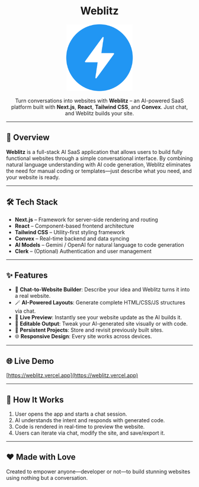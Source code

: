 <h1 align="center">Weblitz</h1>

<p align="center">
  <img src="public/logo.png" alt="Weblitz Logo" width="180" />
</p>

<p align="center">
  Turn conversations into websites with <strong>Weblitz</strong> – an AI-powered SaaS platform built with <strong>Next.js</strong>, <strong>React</strong>, <strong>Tailwind CSS</strong>, and <strong>Convex</strong>. Just chat, and Weblitz builds your site.
</p>

---

## 🚀 Overview

**Weblitz** is a full-stack AI SaaS application that allows users to build fully functional websites through a simple conversational interface. By combining natural language understanding with AI code generation, Weblitz eliminates the need for manual coding or templates—just describe what you need, and your website is ready.

---

## 🛠️ Tech Stack

- **Next.js** – Framework for server-side rendering and routing
- **React** – Component-based frontend architecture
- **Tailwind CSS** – Utility-first styling framework
- **Convex** – Real-time backend and data syncing
- **AI Models** – Gemini / OpenAI for natural language to code generation
- **Clerk** – (Optional) Authentication and user management

---

## ✨ Features

- 🧠 **Chat-to-Website Builder**: Describe your idea and Weblitz turns it into a real website.
- 🪄 **AI-Powered Layouts**: Generate complete HTML/CSS/JS structures via chat.
- 📄 **Live Preview**: Instantly see your website update as the AI builds it.
- 🔄 **Editable Output**: Tweak your AI-generated site visually or with code.
- 📁 **Persistent Projects**: Store and revisit previously built sites.
- 🌐 **Responsive Design**: Every site works across devices.

---

## 🌐 Live Demo

[https://weblitz.vercel.app](https://weblitz.vercel.app)

---

## 🧠 How It Works

1. User opens the app and starts a chat session.
2. AI understands the intent and responds with generated code.
3. Code is rendered in real-time to preview the website.
4. Users can iterate via chat, modify the site, and save/export it.

---

## ❤️ Made with Love

Created to empower anyone—developer or not—to build stunning websites using nothing but a conversation.
